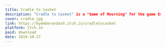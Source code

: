 ```yaml
---
title: Cradle to Casket
description: "Cradle to Casket" is a "Game of Mourning" for the game Esoteric, by Jay Dragon. Like all of Esoteric, this game should be a secret, details only existing in the memories of those who play it.
cover: cradle.jpg
link: https://byemberandash.itch.io/cradletocasket
platform: Itch.io
paid: download
date: 2019-10-27
---
```


